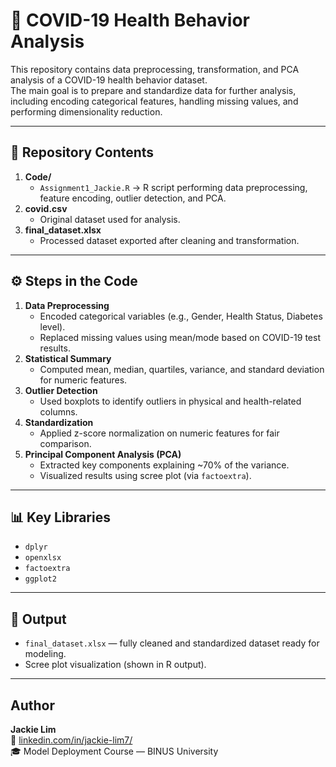 # 🧠 COVID-19 Health Behavior Analysis

This repository contains data preprocessing, transformation, and PCA analysis of a COVID-19 health behavior dataset.  
The main goal is to prepare and standardize data for further analysis, including encoding categorical features, handling missing values, and performing dimensionality reduction.

---

## 📁 Repository Contents
1. **Code/**
   - `Assignment1_Jackie.R` → R script performing data preprocessing, feature encoding, outlier detection, and PCA.
2. **covid.csv**
   - Original dataset used for analysis.
3. **final_dataset.xlsx**
   - Processed dataset exported after cleaning and transformation.

---

## ⚙️ Steps in the Code
1. **Data Preprocessing**
   - Encoded categorical variables (e.g., Gender, Health Status, Diabetes level).
   - Replaced missing values using mean/mode based on COVID-19 test results.
2. **Statistical Summary**
   - Computed mean, median, quartiles, variance, and standard deviation for numeric features.
3. **Outlier Detection**
   - Used boxplots to identify outliers in physical and health-related columns.
4. **Standardization**
   - Applied z-score normalization on numeric features for fair comparison.
5. **Principal Component Analysis (PCA)**
   - Extracted key components explaining ~70% of the variance.
   - Visualized results using scree plot (via `factoextra`).

---

## 📊 Key Libraries
- `dplyr`
- `openxlsx`
- `factoextra`
- `ggplot2`

---

## 🧾 Output
- `final_dataset.xlsx` — fully cleaned and standardized dataset ready for modeling.
- Scree plot visualization (shown in R output).

---

## Author
**Jackie Lim**  
📧 [linkedin.com/in/jackie-lim7/](https://linkedin.com/in/jackie-lim7/)  
🎓 Model Deployment Course — BINUS University  
